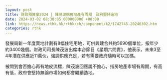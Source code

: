 ```yaml
---
layout: post
title: 財政預算案2024 | 陳茂波稱房地產有周期　政府堅持造地
date: 2024-03-02 08:30:05.000000000 +08:00
link: https://news.rthk.hk/rthk/ch/component/k2/1742745-20240302.htm
categories: rthk
---
```


發展局新一年度賣地計劃有8幅住宅用地，可供興建合共約5690個單位，按年少約3400幾個。財政司司長陳茂波出席本台節目《星期六問責》，他表示，未來3至4年潛在供應近11萬伙，強調供應充足，若有需要政府隨時可以加碼。

被問到會否擔心再有地皮流標，陳茂波回應說不擔心，指房地產市場有周期，有高有低，政府會堅持無論市場如何都會繼續造地。
